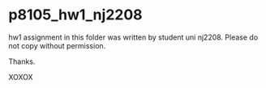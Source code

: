 # p8105_hw1_nj2208
hw1 assignment in this folder was written by student uni nj2208. Please do not copy without permission. 

Thanks. 

XOXOX